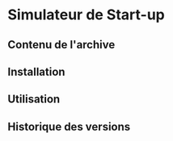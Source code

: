 # Simulateur de Start-up


## Contenu de l'archive


## Installation


## Utilisation


## Historique des versions


